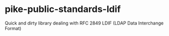 # pike-public-standards-ldif
Quick and dirty library dealing with RFC 2849 LDIF (LDAP Data Interchange Format)

